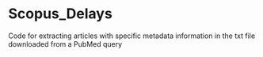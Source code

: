 # Scopus_Delays
Code for extracting articles with specific metadata information in the txt file downloaded from a PubMed query
